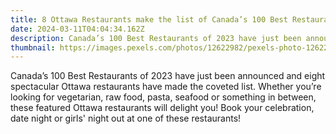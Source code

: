 ```yaml
---
title: 8 Ottawa Restaurants make the list of Canada’s 100 Best Restaurants
date: 2024-03-11T04:04:34.162Z
description: Canada’s 100 Best Restaurants of 2023 have just been announced
thumbnail: https://images.pexels.com/photos/12622982/pexels-photo-12622982.jpeg?auto=compress&cs=tinysrgb&w=1260&h=750&dpr=1
---
```

Canada’s 100 Best Restaurants of 2023 have just been announced and eight spectacular Ottawa restaurants have made the coveted list. Whether you’re looking for vegetarian, raw food, pasta, seafood or something in between, these featured Ottawa restaurants will delight you! Book your celebration, date night or girls' night out at one of these restaurants!
